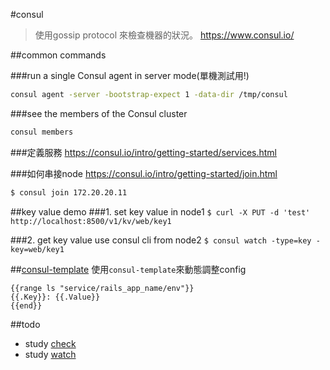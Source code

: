 #consul
>使用gossip protocol 來檢查機器的狀況。
https://www.consul.io/

##common commands

###run a single Consul agent in server mode(單機測試用!)
```sh
consul agent -server -bootstrap-expect 1 -data-dir /tmp/consul
```

###see the members of the Consul cluster
```sh
consul members
```

###定義服務
https://consul.io/intro/getting-started/services.html


###如何串接node
https://consul.io/intro/getting-started/join.html
```sh
$ consul join 172.20.20.11
```


##key value demo
###1. set key value in node1
`$ curl -X PUT -d 'test' http://localhost:8500/v1/kv/web/key1`

###2. get key value use consul cli from node2
`$ consul watch -type=key -key=web/key1`

##[consul-template](https://github.com/hashicorp/consul-template)
使用`consul-template`來動態調整config

```
{{range ls "service/rails_app_name/env"}}
{{.Key}}: {{.Value}}
{{end}}
```
##todo

* study [check](https://consul.io/docs/agent/checks.html)
* study [watch](https://consul.io/docs/agent/watches.html)
